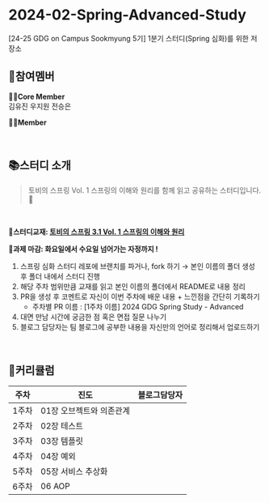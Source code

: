 # 2024-02-Spring-Advanced-Study
[24-25 GDG on Campus Sookmyung 5기] 1분기 스터디(Spring 심화)를 위한 저장소
<br/>
## 👥참여멤버
**🏃‍♀️Core Member**<br/>
김유진 우지원 전승은

**🤸‍♂️Member**
<br/>

<br/>

## 📚스터디 소개
>토비의 스프링 Vol. 1 스프링의 이해와 원리를 함께 읽고 공유하는 스터디입니다.🌱
<br/>

🌟**스터디교재: [토비의 스프링 3.1 Vol. 1 스프링의 이해와 원리](https://www.yes24.com/Product/Goods/7516721)**

🌟**과제 마감: 화요일에서 수요일 넘어가는 자정까지 !**
1. 스프링 심화 스터디 레포에 브랜치를 파거나, fork 하기
    → 본인 이름의 폴더 생성 후 폴더 내에서 스터디 진행
2. 해당 주차 범위만큼 교재를 읽고 본인 이름의 폴더에서 README로 내용 정리
3. PR을 생성 후 코멘트로 자신이 이번 주차에 배운 내용 + 느낀점을 간단히 기록하기
    - 주차별 PR 이름 : [1주차 이름] 2024 GDG Spring Study - Advanced
4. 대면 만남 시간에 궁금한 점 혹은 면접 질문 나누기
5. 블로그 담당자는 팀 블로그에 공부한 내용을 자신만의 언어로 정리해서 업로드하기

<br/>

## 📅커리큘럼
| 주차 | 진도 |블로그담당자|
|--|--|--|
|1주차| 01장 오브젝트와 의존관계 | |
|2주차| 02장 테스트| |
|3주차| 03장 템플릿| |
|4주차| 04장 예외| |
|5주차| 05장 서비스 추상화| |
|6주차| 06 AOP| |
